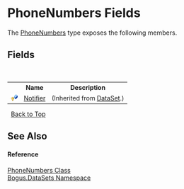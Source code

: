# PhoneNumbers Fields
 

The <a href="T_Bogus_DataSets_PhoneNumbers">PhoneNumbers</a> type exposes the following members.


## Fields
&nbsp;<table><tr><th></th><th>Name</th><th>Description</th></tr><tr><td>![Protected field](media/protfield.gif "Protected field")</td><td><a href="F_Bogus_DataSet_Notifier">Notifier</a></td><td> (Inherited from <a href="T_Bogus_DataSet">DataSet</a>.)</td></tr></table>&nbsp;
<a href="#phonenumbers-fields">Back to Top</a>

## See Also


#### Reference
<a href="T_Bogus_DataSets_PhoneNumbers">PhoneNumbers Class</a><br /><a href="N_Bogus_DataSets">Bogus.DataSets Namespace</a><br />